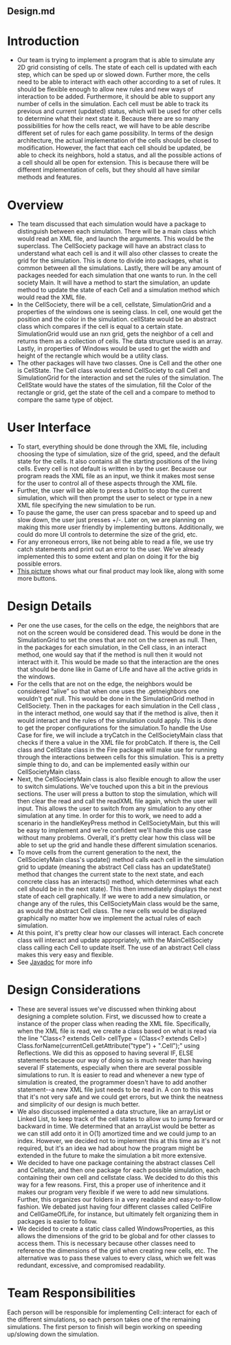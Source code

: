 Design.md
------------

# Introduction
* Our team is trying to implement a program that is able to simulate any 2D grid consisting of cells. The state of each cell is updated with each step, which can be sped up or slowed down. Further more, the cells need to be able to interact with each other according to a set of rules. It should be flexible enough to allow new rules and new ways of interaction to be added. Furthermore, it should be able to support any number of cells in the simulation.  Each cell must be able to track its previous and current (updated) status, which will be used for other cells to determine what their next state it. Because there are so many possibilities for how the cells react, we will have to be able describe different set of rules for each game possibility. In terms of the design architecture, the actual implementation of the cells should be closed to modification. However, the fact that each cell should be updated, be able to check its neighbors, hold a status, and all the possible actions of a cell should all be open for extension. This is because there will be different implementation of cells, but they should all have similar methods and features. 

# Overview
* The team discussed that each simulation would have a package to distinguish between each simulation. There will be a main class which would read an XML file, and launch the arguments. This would be the superclass. The CellSociety package will have an abstract class to understand what each cell is and it will also other classes to create the grid for the simulation. This is done to divide into packages, what is common between all the simulations. Lastly, there will be any amount of packages needed for each simulation that one wants to run.  In the cell society Main. It will have a method to start the simulation, an update method to update the state of each Cell and a simulation method which would read the XML file.
* In the CellSociety, there will be a cell, cellstate, SimulationGrid and a properties of the windows one is seeing class. In cell, one would get the position and the color in the simulation. cellState would be an abstract class which compares if the cell is equal to a certain state. SimulationGrid would use an nxn grid, gets the neighbor of a cell and returns them as a collection of cells. The data structure used is an array. Lastly, in properties of Windows would be used to get the width and height of the rectangle which would be a utility class. 
* The other packages will have two classes. One is Cell and the other one is CellState. The Cell class would extend CellSociety to call Cell and SimulationGrid for the interaction and set the rules of the simulation. The CellState would have the states of the simulation, fill the Color of the rectangle or grid, get the state of the cell and a compare to method to compare the same type of object.

# User Interface
* To start, everything should be done through the XML file, including choosing the type of simulation, size of the grid, speed, and the default state for the cells. It also contains all the starting positions of the living cells. Every cell is not default is written in by the user. Because our program reads the XML file as an input, we think it makes most sense for the user to control all of these aspects through the XML file.
* Further, the user will be able to press a button to stop the current simulation, which will then prompt the user to select or type in a new XML file specifying the new simulation to be run. 
* To pause the game, the user can press spacebar and to speed up and slow down, the user just presses +/-. Later on, we are planning on making this more user friendly by implementing buttons. Additionally, we could do more UI controls to determine the size of the grid, etc.
* For any erroneous errors, like not being able to read a file, we use try catch statements and print out an error to the user. We've already implemented this to some extent and plan on doing it for the big possible errors. 
* [This picture](../lib/mockup.png) shows what our final product may look like, along with some more buttons.


# Design Details
* Per one the use cases, for the cells on the edge, the neighbors that are not on the screen would be considered dead. This would be done in the SimulationGrid to set the ones that are not on the screen as null. Then, in the packages for each simulation, in the Cell class, in an interact method, one would say that if the method is null then it would not interact with it. This would be made so that the interaction are the ones that should be done like in Game of Life and have all the active grids in the windows.
* For the cells that are not on the edge, the neighbors would be considered “alive” so that when one uses the .getneighbors one wouldn't get null. This would be done in the SimulationGrid method in CellSociety. Then in the packages for each simulation in the Cell class , in the interact method, one would say that if the method is alive, then it would interact and the rules of the simulation could apply. This is done to get the proper configurations for the simulation.To handle the Use Case for fire, we will include a tryCatch in the CellSocietyMain class that checks if there a value in the XML file for probCatch. If there is, the Cell class and CellState class in the Fire package will make use for running through the interactions between cells for this simulation. This is a pretty simple thing to do, and can be implemented easily within our CellSocietyMain class. 
* Next, the CellSocietyMain class is also flexible enough to allow the user to switch simulations. We've touched upon this a bit in the previous sections. The user will press a button to stop the simulation, which will then clear the read and call the readXML file again, which the user will input. This allows the user to switch from any simulation to any other simulation at any time. In order for this to work, we need to add a scenario in the handleKeyPress method in CellSocietyMain, but this will be easy to implement and we're confident we'll handle this use case without many problems. Overall, it's pretty clear how this class will be able to set up the grid and handle these different simulation scenarios. 
*  To move cells from the current generation to the next,  the CellSocietyMain class's update() method calls each cell in the simulation grid to update (meaning the abstract Cell class has an updateState() method that changes the current state to the next state, and each concrete class has an interacts() method, which determines what each cell should be in the next state). This then immediately displays the next state of each cell graphically. If we were to add a new simulation, or change any of the rules, this CellSocietyMain class would be the same, as would the abstract Cell class. The new cells would be displayed graphically no matter how we implement the actual rules of each simulation.
*  At this point, it's pretty clear how our classes will interact. Each concrete class will interact and update appropriately, with the MainCellSociety class calling each Cell to update itself. The use of an abstract Cell class makes this very easy and flexible. 
* See [Javadoc](index.html) for more info


# Design Considerations
* These are several issues we've discussed when thinking about designing a complete solution. First, we discussed how to create a instance of the proper class when reading the XML file. Specifically, when the XML file is read, we create a class based on what is read via the line "Class<? extends Cell> cellType = (Class<? extends Cell>) Class.forName(currentCell.getAttribute("type") + ".Cell");" using Reflections. We did this as opposed to having several IF, ELSE statements because our way of doing so is much neater than having several IF statements, especially when there are several possible simulations to run. It is easier to read and whenever a new type of simulation is created, the programmer doesn't have to add another statement--a new XML file just needs to be read in. A con to this was that it's not very safe and we could get errors, but we think the neatness and simplicity of our design is much better.
* We also discussed implemented a data structure, like an arrayList or Linked List, to keep track of the cell states to allow us to jump forward or backward in time. We determined that an arrayList would be better as we can still add onto it in O(1) amortized time and we could jump to an index. However, we decided not to implement this at this time as it's not required, but it's an idea we had about how the program might be extended in the future to make the simulation a bit more extensive.
* We decided to have one package containing the abstract classes Cell and Cellstate, and then one package for each possible simulation, each containing their own cell and cellstate class. We decided to do this this way for a few reasons. First, this a proper use of inheritence and it makes our program very flexible if we were to add new simulations. Further, this organizes our folders in a very readable and easy-to-follow fashion. We debated just having four different classes called CellFire and CellGameOfLife, for instance, but ultimately felt organizing them in packages is easier to follow.
*  We decided to create a static class called WindowsProperties, as this allows the dimensions of the grid to be global and for other classes to access them. This is necessary because other classes need to reference the dimensions of the grid when creating new cells, etc. The alternative was to pass these values to every class, which we felt was redundant, excessive, and compromised readability.

# Team Responsibilities
Each person will be responsible for implementing Cell::interact for each of the different simulations, so each person takes one of the remaining simulations. The first person to finish will begin working on speeding up/slowing down the simulation. 
